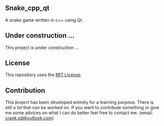 ## Snake_cpp_qt
A snake game written in c++ using Qt.

## Under construction ...
This project is under construction ...

## License
This repository uses the [MIT License](/LICENSE).

## Contribution
This project has been developed entirely for a learning purpose.
There is still a lot that can be worked on.
If you want to contribute something or give me some advices on what I can do better feel free to contact me. (email: crank.xd@outlook.com)
